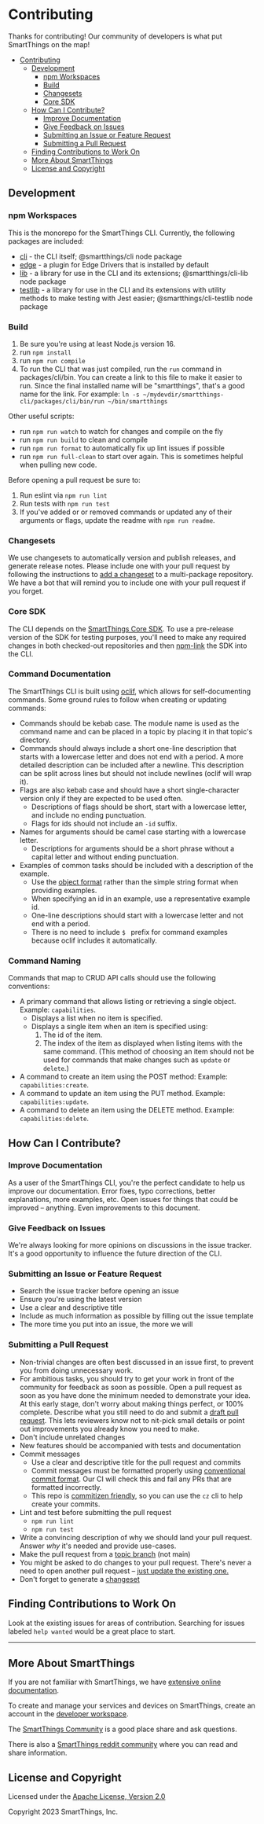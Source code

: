 # Contributing

Thanks for contributing! Our community of developers is what put SmartThings on the map!

- [Contributing](#contributing)
	- [Development](#development)
		- [npm Workspaces](#npm-workspaces)
		- [Build](#build)
		- [Changesets](#changesets)
		- [Core SDK](#core-sdk)
	- [How Can I Contribute?](#how-can-i-contribute)
		- [Improve Documentation](#improve-documentation)
		- [Give Feedback on Issues](#give-feedback-on-issues)
		- [Submitting an Issue or Feature Request](#submitting-an-issue-or-feature-request)
		- [Submitting a Pull Request](#submitting-a-pull-request)
	- [Finding Contributions to Work On](#finding-contributions-to-work-on)
	- [More About SmartThings](#more-about-smartthings)
	- [License and Copyright](#license-and-copyright)

## Development

### npm Workspaces

This is the monorepo for the SmartThings CLI. Currently, the following
packages are included:

* [cli](packages/cli/README.md) - the CLI itself; @smartthings/cli node package
* [edge](packages/edge/README.md) - a plugin for Edge Drivers that is installed by default
* [lib](packages/lib/README.md) - a library for use in the CLI and its
  extensions; @smartthings/cli-lib node package
* [testlib](packages/testlib/README.md) - a library for use in the CLI and its
  extensions with utility methods to make testing with Jest easier;
  @smartthings/cli-testlib node package

### Build

1. Be sure you're using at least Node.js version 16.
1. run `npm install`
1. run `npm run compile`
1. To run the CLI that was just compiled, run the `run` command in packages/cli/bin. You can create
   a link to this file to make it easier to run. Since the final installed
   name will be "smartthings", that's a good name for the link. For example:
   `ln -s ~/mydevdir/smartthings-cli/packages/cli/bin/run ~/bin/smartthings`

Other useful scripts:

* run `npm run watch` to watch for changes and compile on the fly
* run `npm run build` to clean and compile
* run `npm run format` to automatically fix up lint issues if possible
* run `npm run full-clean` to start over again. This is sometimes helpful when pulling new code.

Before opening a pull request be sure to:

1. Run eslint via `npm run lint`
1. Run tests with `npm run test`
1. If you've added or or removed commands or updated any of their arguments or flags, update the readme with `npm run readme`.

### Changesets

We use changesets to automatically version and publish releases, and generate release notes. Please include one with your pull request by following the instructions to [add a changeset](https://github.com/changesets/changesets/blob/main/docs/adding-a-changeset.md) to a multi-package repository. We have a bot that will remind you to include one with your pull request if you forget.

### Core SDK

The CLI depends on the [SmartThings Core SDK](https://github.com/SmartThingsCommunity/smartthings-core-sdk). To use a pre-release version of the SDK for testing purposes, you'll need to make any required changes in both checked-out repositories and then [npm-link](https://docs.npmjs.com/cli/v8/commands/npm-link#workspace-usage) the SDK into the CLI.

### Command Documentation

The SmartThings CLI is built using [oclif](https://oclif.io), which allows for self-documenting
commands. Some ground rules to follow when creating or updating commands:

* Commands should be kebab case. The module name is used as the command name and can be placed in
  a topic by placing it in that topic's directory.
* Commands should always include a short one-line description that starts with a lowercase letter
  and does not end with a period. A more detailed description can be included after a newline. This
  description can be split across lines but should not include newlines (oclif will wrap it).
* Flags are also kebab case and should have a short single-character version only if they are
  expected to be used often.
  * Descriptions of flags should be short, start with a lowercase letter, and include no ending
    punctuation.
  * Flags for ids should not include an `-id` suffix.
* Names for arguments should be camel case starting with a lowercase letter.
  * Descriptions for arguments should be a short phrase without a capital letter and without ending
    punctuation.
* Examples of common tasks should be included with a description of the example.
  * Use the [object format](https://oclif.io/docs/commands#other-command-options)
    rather than the simple string format when providing examples.
  * When specifying an id in an example, use a representative example id.
  * One-line descriptions should start with a lowercase letter and not end with a period.
  * There is no need to include `$ ` prefix for command examples because oclif includes it
    automatically.

### Command Naming

Commands that map to CRUD API calls should use the following conventions:

* A primary command that allows listing or retrieving a single object. Example: `capabilities`.
  * Displays a list when no item is specified.
  * Displays a single item when an item is specified using:
    1. The id of the item.
	2. The index of the item as displayed when listing items with the same command. (This method of
	   choosing an item should not be used for commands that make changes such as `update` or `delete`.)
* A command to create an item using the POST method: Example: `capabilities:create`.
* A command to update an item using the PUT method. Example: `capabilities:update`.
* A command to delete an item using the DELETE method. Example: `capabilities:delete`.

## How Can I Contribute?

### Improve Documentation

As a user of the SmartThings CLI, you're the perfect candidate to help us improve our documentation. Error fixes, typo corrections, better explanations, more examples, etc. Open issues for things that could be improved – anything. Even improvements to this document.

### Give Feedback on Issues

We're always looking for more opinions on discussions in the issue tracker. It's a good opportunity to influence the future direction of the CLI.

### Submitting an Issue or Feature Request

- Search the issue tracker before opening an issue
- Ensure you're using the latest version
- Use a clear and descriptive title
- Include as much information as possible by filling out the issue template
- The more time you put into an issue, the more we will

### Submitting a Pull Request

- Non-trivial changes are often best discussed in an issue first, to prevent you from doing unnecessary work.
- For ambitious tasks, you should try to get your work in front of the community for feedback as soon as possible. Open a pull request as soon as you have done the minimum needed to demonstrate your idea. At this early stage, don't worry about making things perfect, or 100% complete. Describe what you still need to do and submit a [draft pull request](https://github.blog/2019-02-14-introducing-draft-pull-requests/). This lets reviewers know not to nit-pick small details or point out improvements you already know you need to make.
- Don't include unrelated changes
- New features should be accompanied with tests and documentation
- Commit messages
  - Use a clear and descriptive title for the pull request and commits
  - Commit messages must be formatted properly using [conventional commit format](https://www.conventionalcommits.org/en/v1.0.0/). Our CI will check this and fail any PRs that are formatted incorrectly.
  - This repo is [commitizen friendly](https://github.com/commitizen/cz-cli), so you can use the `cz` cli to help create your commits.
- Lint and test before submitting the pull request
  - `npm run lint`
  - `npm run test`
- Write a convincing description of why we should land your pull request. Answer _why_ it's needed and provide use-cases.
- Make the pull request from a [topic branch](https://alvinalexander.com/git/git-topic-branch-workflow-pattern-pro-git/) (not main)
- You might be asked to do changes to your pull request. There's never a need to open another pull request – [just update the existing one.](https://github.com/RichardLitt/knowledge/blob/master/github/amending-a-commit-guide.md)
- Don't forget to generate a [changeset](#changesets)

## Finding Contributions to Work On

Look at the existing issues for areas of contribution. Searching for issues labeled `help wanted` would be a great place to start.

---

## More About SmartThings

If you are not familiar with SmartThings, we have
[extensive online documentation](https://developer.smartthings.com/docs/getting-started/welcome/).

To create and manage your services and devices on SmartThings, create an account in the
[developer workspace](https://smartthings.developer.samsung.com/workspace/).

The [SmartThings Community](https://community.smartthings.com/) is a good place share and
ask questions.

There is also a [SmartThings reddit community](https://www.reddit.com/r/SmartThings/) where you
can read and share information.

## License and Copyright

Licensed under the [Apache License, Version 2.0](https://www.apache.org/licenses/LICENSE-2.0)

Copyright 2023 SmartThings, Inc.
